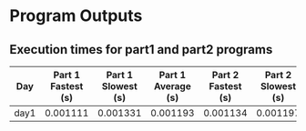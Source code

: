 # Program Outputs
## Execution times for part1 and part2 programs

| Day | Part 1 Fastest (s) | Part 1 Slowest (s) | Part 1 Average (s) | Part 2 Fastest (s) | Part 2 Slowest (s) | Part 2 Average (s) |
| --- | ------------------ | ------------------ | ------------------ | ------------------ | ------------------ | ------------------ |
| day1 | 0.001111 | 0.001331 | 0.001193 | 0.001134 | 0.001197 | 0.001175 |